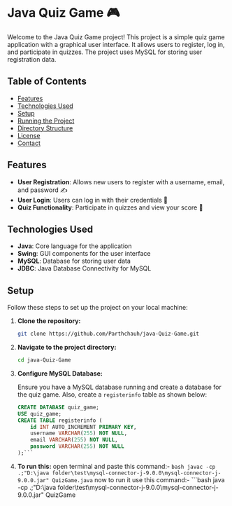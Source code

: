 # Java Quiz Game 🎮

Welcome to the Java Quiz Game project! This project is a simple quiz game application with a graphical user interface. It allows users to register, log in, and participate in quizzes. The project uses MySQL for storing user registration data.

## Table of Contents

- [Features](#features)
- [Technologies Used](#technologies-used)
- [Setup](#setup)
- [Running the Project](#running-the-project)
- [Directory Structure](#directory-structure)
- [License](#license)
- [Contact](#contact)

## Features

- **User Registration**: Allows new users to register with a username, email, and password ✍️
- **User Login**: Users can log in with their credentials 🔐
- **Quiz Functionality**: Participate in quizzes and view your score 🎉

## Technologies Used

- **Java**: Core language for the application
- **Swing**: GUI components for the user interface
- **MySQL**: Database for storing user data
- **JDBC**: Java Database Connectivity for MySQL

## Setup

Follow these steps to set up the project on your local machine:

1. **Clone the repository:**

    ```bash
    git clone https://github.com/Parthchauh/java-Quiz-Game.git
    ```

2. **Navigate to the project directory:**

    ```bash
    cd java-Quiz-Game
    ```

3. **Configure MySQL Database:**

   Ensure you have a MySQL database running and create a database for the quiz game. Also, create a `registerinfo` table as shown below:

   ```sql
   CREATE DATABASE quiz_game;
   USE quiz_game;
   CREATE TABLE registerinfo (
       id INT AUTO_INCREMENT PRIMARY KEY,
       username VARCHAR(255) NOT NULL,
       email VARCHAR(255) NOT NULL,
       password VARCHAR(255) NOT NULL
   );```

4. **To run this:**
open terminal and paste this command:- ```bash javac -cp .;"D:\java folder\test\mysql-connector-j-9.0.0\mysql-connector-j-9.0.0.jar" QuizGame.java```
now to run it use this command:- ```bash
    java -cp .;"D:\java folder\test\mysql-connector-j-9.0.0\mysql-connector-j-9.0.0.jar" QuizGame
    ```
